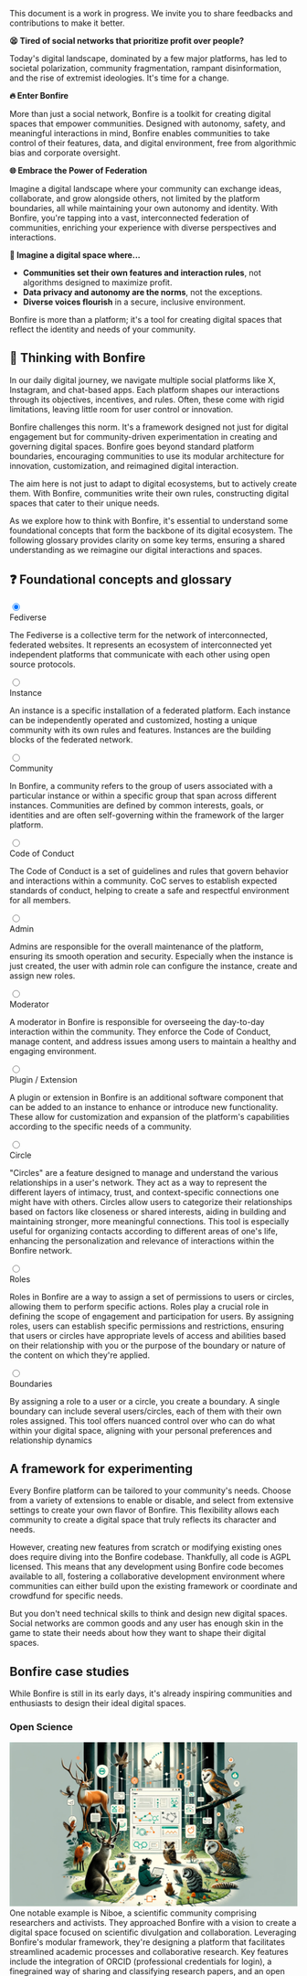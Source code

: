 <div role="alert" class="alert alert-info">
  <svg xmlns="http://www.w3.org/2000/svg" fill="none" viewBox="0 0 24 24" class="stroke-current shrink-0 w-6 h-6"><path stroke-linecap="round" stroke-linejoin="round" stroke-width="2" d="M13 16h-1v-4h-1m1-4h.01M21 12a9 9 0 11-18 0 9 9 0 0118 0z"></path></svg>
  <span> This document is a work in progress. We invite you to share feedbacks and contributions to make it better.</span>
</div>

**😫 Tired of social networks that prioritize profit over people?**

Today's digital landscape, dominated by a few major platforms, has led to societal polarization, community fragmentation, rampant disinformation, and the rise of extremist ideologies. It's time for a change.

**🔥 Enter Bonfire**

More than just a social network, Bonfire is a toolkit for creating digital spaces that empower communities. Designed with autonomy, safety, and meaningful interactions in mind, Bonfire enables communities to take control of their features, data, and digital environment, free from algorithmic bias and corporate oversight. 

**🌐 Embrace the Power of Federation**

Imagine a digital landscape where your community can exchange ideas, collaborate, and grow alongside others, not limited by the platform boundaries, all while maintaining your own autonomy and identity. With Bonfire, you're tapping into a vast, interconnected federation of communities, enriching your experience with diverse perspectives and interactions. 
 
**🌟 Imagine a digital space where...**

- **Communities set their own features and interaction rules**, not algorithms designed to maximize profit.
- **Data privacy and autonomy are the norms**, not the exceptions.
- **Diverse voices flourish** in a secure, inclusive environment.

Bonfire is more than a platform; it's a tool for creating digital spaces that reflect the identity and needs of your community.


## 🤔 Thinking with Bonfire

In our daily digital journey, we navigate multiple social platforms like X, Instagram, and chat-based apps. Each platform shapes our interactions through its objectives, incentives, and rules. Often, these come with rigid limitations, leaving little room for user control or innovation.

Bonfire challenges this norm. It's a framework designed not just for digital engagement but for community-driven experimentation in creating and governing digital spaces. Bonfire goes beyond standard platform boundaries, encouraging communities to use its modular architecture for innovation, customization, and reimagined digital interaction.

The aim here is not just to adapt to digital ecosystems, but to actively create them. With Bonfire, communities write their own rules, constructing digital spaces that cater to their unique needs.


As we explore how to think with Bonfire, it's essential to understand some foundational concepts that form the backbone of its digital ecosystem. The following glossary provides clarity on some key terms, ensuring a shared understanding as we reimagine our digital interactions and spaces.


## ❓ Foundational concepts and glossary

<div class="flex flex-col gap-2">
<div class="collapse collapse-arrow bg-base-200">
  <input type="radio" name="my-accordion-2" checked="checked" /> 
  <div class="collapse-title text-xl font-medium">
    Fediverse
  </div>
  <div class="collapse-content"> 
    <p>The Fediverse is a collective term for the network of interconnected, federated websites. It represents an ecosystem of interconnected yet independent platforms that communicate with each other using open source protocols.</p>
  </div>
</div>
<div class="collapse collapse-arrow bg-base-200">
  <input type="radio" name="my-accordion-2" /> 
  <div class="collapse-title text-xl font-medium">
    Instance
  </div>
  <div class="collapse-content"> 
    <p>An instance is a specific installation of a federated platform. Each instance can be independently operated and customized, hosting a unique community with its own rules and features. Instances are the building blocks of the federated network.</p>
  </div>
</div>
<div class="collapse collapse-arrow bg-base-200">
  <input type="radio" name="my-accordion-2" /> 
  <div class="collapse-title text-xl font-medium">
    Community
  </div>
  <div class="collapse-content"> 
    <p>In Bonfire, a community refers to the group of users associated with a particular instance or within a specific group that span across different instances. Communities are defined by common interests, goals, or identities and are often self-governing within the framework of the larger platform.</p>
  </div>
</div>

<div class="collapse collapse-arrow bg-base-200">
  <input type="radio" name="my-accordion-2" /> 
  <div class="collapse-title text-xl font-medium">
    Code of Conduct
  </div>
  <div class="collapse-content"> 
    <p>The Code of Conduct is a set of guidelines and rules that govern behavior and interactions within a community. CoC serves to establish expected standards of conduct, helping to create a safe and respectful environment for all members.</p>
  </div>
</div>

<div class="collapse collapse-arrow bg-base-200">
  <input type="radio" name="my-accordion-2" /> 
  <div class="collapse-title text-xl font-medium">
    Admin
  </div>
  <div class="collapse-content"> 
    <p>Admins are responsible for the overall maintenance of the platform, ensuring its smooth operation and security. Especially when the instance is just created, the user with admin role can configure the instance, create and assign new roles.</p>
  </div>
</div>

<div class="collapse collapse-arrow bg-base-200">
  <input type="radio" name="my-accordion-2" /> 
  <div class="collapse-title text-xl font-medium">
    Moderator
  </div>
  <div class="collapse-content"> 
    <p>A moderator in Bonfire is responsible for overseeing the day-to-day interaction within the community. They enforce the Code of Conduct, manage content, and address issues among users to maintain a healthy and engaging environment.</p>
  </div>
</div>

<div class="collapse collapse-arrow bg-base-200">
  <input type="radio" name="my-accordion-2" /> 
  <div class="collapse-title text-xl font-medium">
    Plugin / Extension
  </div>
  <div class="collapse-content"> 
    <p>A plugin or extension in Bonfire is an additional software component that can be added to an instance to enhance or introduce new functionality. These allow for customization and expansion of the platform's capabilities according to the specific needs of a community.</p>
  </div>
</div>

<div class="collapse collapse-arrow bg-base-200">
  <input type="radio" name="my-accordion-2" /> 
  <div class="collapse-title text-xl font-medium">
    Circle
  </div>
  <div class="collapse-content"> 
    <p>"Circles" are a feature designed to manage and understand the various relationships in a user's network. They act as a way to represent the different layers of intimacy, trust, and context-specific connections one might have with others. Circles allow users to categorize their relationships based on factors like closeness or shared interests, aiding in building and maintaining stronger, more meaningful connections. This tool is especially useful for organizing contacts according to different areas of one's life, enhancing the personalization and relevance of interactions within the Bonfire network.</p>
  </div>
</div>

<div class="collapse collapse-arrow bg-base-200">
  <input type="radio" name="my-accordion-2" /> 
  <div class="collapse-title text-xl font-medium">
    Roles
  </div>
  <div class="collapse-content"> 
    <p>Roles in Bonfire are a way to assign a set of permissions to users or circles, allowing them to perform specific actions. Roles play a crucial role in defining the scope of engagement and participation for users. By assigning roles, users can establish specific permissions and restrictions, ensuring that users or circles have appropriate levels of access and abilities based on their relationship with you or the purpose of the boundary or nature of the content on which they're applied.</p>
  </div>
</div>

<div class="collapse collapse-arrow bg-base-200">
  <input type="radio" name="my-accordion-2" /> 
  <div class="collapse-title text-xl font-medium">
    Boundaries
  </div>
  <div class="collapse-content"> 
    <p>By assigning a role to a user or a circle, you create a boundary.
    A single boundary can include several users/circles, each of them with their own roles assigned.
    This tool offers nuanced control over who can do what within your digital space, aligning with your personal preferences and relationship dynamics</p>
  </div>
</div>
</div>



## A framework for experimenting

Every Bonfire platform can be tailored to your community's needs. Choose from a variety of extensions to enable or disable, and select from extensive settings to create your own flavor of Bonfire. This flexibility allows each community to create a digital space that truly reflects its character and needs.

However, creating new features from scratch or modifying existing ones does require diving into the Bonfire codebase. Thankfully, all code is AGPL licensed. This means that any development using Bonfire code becomes available to all, fostering a collaborative development environment where communities can either build upon the existing framework or coordinate and crowdfund for specific needs.

But you don't need technical skills to think and design new digital spaces. Social networks are common goods and any user has enough skin in the game to state their needs about how they want to shape their digital spaces. 


## Bonfire case studies

While Bonfire is still in its early days, it's already inspiring communities and enthusiasts to design their ideal digital spaces.


### Open Science
 <img src="/img/hwd1.png" class="object-cover rounded-lg mx-auto w-full" />
One notable example is Niboe, a scientific community comprising researchers and activists. They approached Bonfire with a vision to create a digital space focused on scientific divulgation and collaboration.
Leveraging Bonfire's modular framework, they're designing a platform that facilitates streamlined academic processes and collaborative research. Key features include the integration of ORCID (professional credentials for login), a finegrained way of sharing and classifying research papers, and an open and more transparent peer-review system. Their goals are not only to boost productivity but also to foster open and transparent scientific communication and collaboration. <a href="/open_science" target="blank">Read more about the case study</a>

### Learners community

<img src="/img/hwd2.png" class="object-cover rounded-lg mx-auto w-full" />

Bonfire opens up exciting possibilities for learning communities. Imagine a space where learners collaboratively create and curate course materials, engage in discussions, and rate educational resources. Bonfire enables the formation of thematic collections containing links, documents, and various media, all classified by themes, difficulty levels, and more. Specific groups can be created for study and practice, encouraging peer-to-peer learning and teaching. Furthermore, the integration of open badges in Bonfire could incentivize and acknowledge the learning and sharing process among community members.

### Fablabs Network

<img src="/img/hwd3.png" class="object-cover rounded-lg mx-auto w-full" />

Students at the Milwaukee School of Engineering used Bonfire to experimnent withs collaboration within their school's Fablabs network.
They envisioned a digital space tailored for inventory tracking across different Fablabs, enabling resource exchange and promoting collaboration. The idea was to create a platform where each Fablab could manage its inventory, making it easier for users to share resources. Additionally, they aimed to implement features for collaborative task management, enhancing the productivity and interconnectedness of the Fablabs network.


---
But most of the time you don't want to create a whole new platform from scratch, instead you may want to add a new feature to your classic bonfire instace, edit an existing feature or tweak the settings in new ways:

### Proposing a new feature
If there's a functionality you feel is missing from Bonfire, this is your opportunity to introduce a new feature. This could be anything from a unique tool for community engagement to a specialized function for content sharing. For instance, you might envision a feature that facilitates collaborative storytelling or a new method for organizing community-driven projects. The goal here is to think creatively and propose features that bring fresh dynamics and capabilities to social networking to empower communities.

### Proposing some addition or deletion to an existing feature
If there's an existing feature on Bonfire that almost meets your needs but requires tweaking, you can propose modifications. For example, you might want to add a layer of privacy to a public messaging feature, or remove certain elements from a community dashboard that aren't relevant to your group. This is your chance to refine Bonfire’s features to better align with your community's specific requirements.

### Proposing a new way to use the same feature
Sometimes, innovation lies not in changing the feature itself, but in altering how it is used. For instance, a feature originally designed for event planning could be repurposed for organizing community volunteer efforts. This category is all about creative reimagining of existing tools for new, unexpected uses.

### Proposing a change to the user interface or user experience of a feature
User interface (UI) and User Experience play a crucial role in how interactively and comfortably users engage with a feature. If you believe a feature's UI could be more intuitive, accessible, or visually appealing, or you envision a different user journey to perform the same action, this is where you can suggest those changes. Perhaps it's as simple as increasing font size for better readability or restructuring a page layout for fostering specific outcomes.

### Deleting an existing feature
In some cases, less is more. If you feel a certain feature is redundant, not useful, or even counterproductive for your community, proposing its removal can streamline and improve the user experience. The key here is to explain why eliminating this feature will benefit the overall functionality and usability of the platform.

### Adding a new setting preference
This involves introducing new options or preferences in the settings to give users more control over how they use Bonfire. For instance, adding a setting that allows users to customize notification frequencies or choose different themes for their interface can enhance personalization and user satisfaction. This is about empowering users with more choices to tailor their experience on the platform.



## Communicating Findings to the Bonfire Ecosystem
Effectively sharing your insights and discoveries with the Bonfire community is crucial for the collaborative development and improvement of the ecosystem. Here are steps to ensure your findings reach the right audience and have the desired impact:

### Identify the Appropriate Channel
- <a href="https://campground.bonfire.cafe" target="blank">Campground</a>: For broad discussions or feedback, our campground instance is ideal. It allow for open dialogues with a wide range of users and bonfire developers.
- <a href="https://github.com/bonfire-networks/bonfire-app/issues" target="blank">Issue Tracker</a>: If your finding is related to a bug or a specific technical issue, using the project’s issue tracker is the most direct way to report it.
- Mention/DM <a href="https://indieweb.social/@bonfire" target="blank">@bonfire</a> on the fediverse or email us at team@bonfire.care: To chat and exchange ideas with the bonfire team 

### Clearly Articulate Your Findings
- Be Concise: Clearly and concisely describe your findings. Avoid jargon to ensure comprehensibility by all community members.
- Provide Context: Explain the circumstances or actions that led to your discovery. Context can help others understand the relevance and importance of your findings.
- Suggest Implications or Solutions: If applicable, suggest what your findings might imply for the Bonfire ecosystem or propose potential solutions or improvements.

### Engage in Discussion
- Be Open to Feedback: Community feedback is invaluable. Engage constructively with responses to your findings.
- Collaborate on Solutions: If your finding requires a collective effort to address, be open to collaborating with other community members.


### Follow Up
- Track Progress: Keep an eye on how your findings are being addressed. This could involve monitoring issue resolution or staying updated with community discussions.
- Update the Community: If you discover additional information or if the situation evolves, update the community. Continuous communication ensures everyone is informed.
- Create Documentation: If your findings are significant, consider creating documentation or guides. This can be beneficial for future reference and for new community members.

By following these guidelines, your contributions to the Bonfire ecosystem can be more effectively communicated and leveraged to enhance the platform’s growth and development. Remember, the strength of a federated network like Bonfire lies in its collaborative and community-driven nature.



